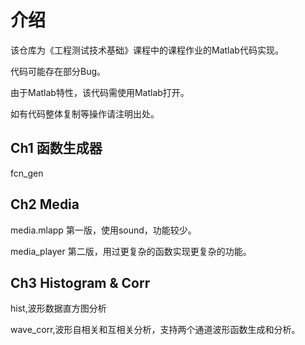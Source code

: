 # 介绍

该仓库为《工程测试技术基础》课程中的课程作业的Matlab代码实现。

代码可能存在部分Bug。

由于Matlab特性，该代码需使用Matlab打开。

如有代码整体复制等操作请注明出处。

## Ch1 函数生成器

fcn_gen

## Ch2 Media

media.mlapp 第一版，使用sound，功能较少。

media_player 第二版，用过更复杂的函数实现更复杂的功能。

## Ch3 Histogram & Corr

hist,波形数据直方图分析

wave_corr,波形自相关和互相关分析，支持两个通道波形函数生成和分析。
